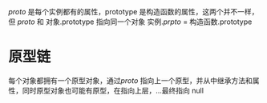 _proto_ 是每个实例都有的属性，prototype 是构造函数的属性，这两个并不一样，但 _proto_ 和 对象.prototype 指向同一个对象 实例._prpto_ = 构造函数.prototype

# 原型链

每个对象都拥有一个原型对象，通过*proto* 指向上一个原型，并从中继承方法和属性，同时原型对象也可能有原型，在指向上层，...最终指向 null
